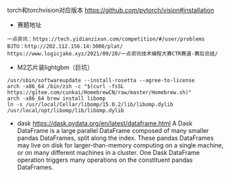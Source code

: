 torch和torchvision对应版本
https://github.com/pytorch/vision#installation

+ 赛题地址
```
一点资讯：https://tech.yidianzixun.com/competition/#/user/problems
BJTU：http://202.112.156.14:3000/plat/
https://www.logicjake.xyz/2021/09/20/一点资讯技术编程大赛CTR赛道-赛后总结/
```


+ M2芯片装lightgbm（巨坑）
```shell
/usr/sbin/softwareupdate --install-rosetta --agree-to-license
arch -x86_64 /bin/zsh -c "$(curl -fsSL https://gitee.com/cunkai/HomebrewCN/raw/master/Homebrew.sh)"
arch -x86_64 brew install libomp
ln -s /usr/local/Cellar/libomp/15.0.2/lib/libomp.dylib /usr/local/opt/libomp/lib/libomp.dylib
```

+ dask
https://dask.pydata.org/en/latest/dataframe.html
A Dask DataFrame is a large parallel DataFrame composed of many smaller pandas DataFrames, split along the index. These pandas DataFrames may live on disk for larger-than-memory computing on a single machine, or on many different machines in a cluster. One Dask DataFrame operation triggers many operations on the constituent pandas DataFrames.